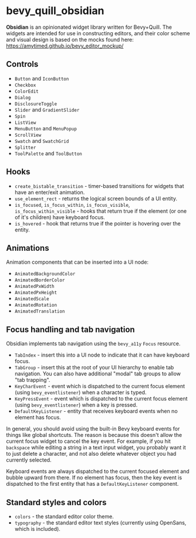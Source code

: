 # bevy_quill_obsidian

**Obsidian** is an opinionated widget library written for Bevy+Quill. The widgets are intended
for use in constructing editors, and their color scheme and visual design is based on the
mocks found here: https://amytimed.github.io/bevy_editor_mockup/

## Controls

- `Button` and `IconButton`
- `Checkbox`
- `ColorEdit`
- `Dialog`
- `DisclosureToggle`
- `Slider` and `GradientSlider`
- `Spin`
- `ListView`
- `MenuButton` and `MenuPopup`
- `ScrollView`
- `Swatch` and `SwatchGrid`
- `Splitter`
- `ToolPalette` and `ToolButton`

## Hooks

- `create_bistable_transition` - timer-based transitions for widgets that have an enter/exit animation.
- `use_element_rect` - returns the logical screen bounds of a UI entity.
- `is_focused`, `is_focus_within`, `is_focus_visible`, `is_focus_within_visible` - hooks that return true if the
  element (or one of it's children) have keyboard focus.
- `is_hovered` - hook that returns true if the pointer is hovering over the entity.

## Animations

Animation components that can be inserted into a UI node:

- `AnimatedBackgroundColor`
- `AnimatedBorderColor`
- `AnimatedPxWidth`
- `AnimatedPxHeight`
- `AnimatedScale`
- `AnimatedRotation`
- `AnimatedTranslation`

## Focus handling and tab navigation

Obsidian implements tab navigation using the `bevy_a11y` `Focus` resource.

- `TabIndex` - insert this into a UI node to indicate that it can have keyboard focus.
- `TabGroup` - insert this at the root of your UI hierarchy to enable tab navigation. You can also
  have additional "modal" tab groups to allow "tab trapping".
- `KeyCharEvent` - event which is dispatched to the current focus element (using `bevy_eventlistener`) when a character is typed.
- `KeyPressEvent` - event which is dispatched to the current focus element (using `bevy_eventlistener`) when a key is pressed.
- `DefaultKeyListener` - entity that receives keyboard events when no element has focus.

In general, you should avoid using the built-in Bevy keyboard events for things like global shortcuts.
The reason is because this doesn't allow the current focus widget to cancel the key event. For
example, if you hit `backspace` while editing a string in a text input widget, you probably want
it to just delete a character, and not also delete whatever object you had currently selected.

Keyboard events are always dispatched to the current focused element and bubble upward from there.
If no element has focus, then the key event is dispatched to the first entity that has a
`DefaultKeyListener` component.

## Standard styles and colors

- `colors` - the standard editor color theme.
- `typography` - the standard editor text styles (currently using OpenSans, which is included).
